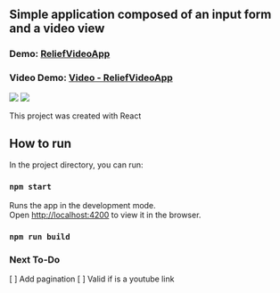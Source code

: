 ## Simple application composed of an input form and a video view

<span><h3>Demo: <a href="https://guilhermegabriel.github.io/ReliefVideoAppFrontEnd/">ReliefVideoApp</a></h3>
<span><h3>Video Demo: <a href="">Video - ReliefVideoApp</a></h3>

 
<img src="https://raw.githubusercontent.com/GuilhermeGabriel/ReliefVideoAppFrontEnd/master/screenshots/screenshot01.png">
<img src="https://raw.githubusercontent.com/GuilhermeGabriel/ReliefVideoAppFrontEnd/master/screenshots/screenshot02.png">



This project was created with React

## How to run

In the project directory, you can run:

### `npm start`

Runs the app in the development mode.\
Open [http://localhost:4200](http://localhost:4200) to view it in the browser.

### `npm run build`

### Next To-Do

[ ] Add pagination
[ ] Valid if is a youtube link
